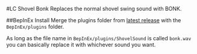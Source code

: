 ﻿#LC Shovel Bonk
Replaces the normal shovel swing sound with BONK.

##BepInEx Install
Merge the plugins folder from [latest release](http://www.github.com/Oni-Hazza/ShovelBonk/releases/latest) with the `BepInEx/plugins` folder.

As long as the file name in `BepInEx/plugins/ShovelSound` is called `bonk.wav` you can basically replace it with whichever sound you want.
